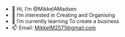 - 👋 Hi, I’m @MikkelAMadsen
- 👀 I’m interested in Creating and Organising
- 🌱 I’m currently learning To create a business
- 📫 Email: MikkelM2571@gmail.com
